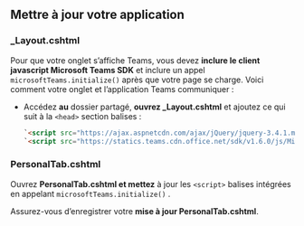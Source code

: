 ## <a name="update-your-application"></a>Mettre à jour votre application

### <a name="_layoutcshtml"></a>_Layout.cshtml

Pour que votre onglet s’affiche Teams, vous devez **inclure le client javascript Microsoft Teams SDK** et inclure un appel `microsoftTeams.initialize()` après que votre page se charge. Voici comment votre onglet et l’application Teams communiquer :

- Accédez **au** dossier partagé, **ouvrez _Layout.cshtml** et ajoutez ce qui suit à la `<head>` section balises :

    ```html
    `<script src="https://ajax.aspnetcdn.com/ajax/jQuery/jquery-3.4.1.min.js"></script>`
    `<script src="https://statics.teams.cdn.office.net/sdk/v1.6.0/js/MicrosoftTeams.min.js"></script>`
    ```

### <a name="personaltabcshtml"></a>PersonalTab.cshtml

Ouvrez **PersonalTab.cshtml et mettez** à jour les `<script>` balises intégrées en appelant `microsoftTeams.initialize()` .

Assurez-vous d’enregistrer votre **mise à jour PersonalTab.cshtml**.